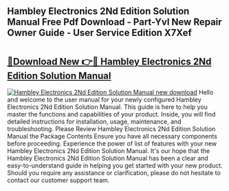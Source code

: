 ## Hambley Electronics 2Nd Edition Solution Manual Free Pdf Download - Part-Yvl New Repair Owner Guide - User Service Edition X7Xef

# <h2><a href="http://bc93224.oget.top/?id=Hambley+Electronics+2Nd+Edition+Solution+Manual">🔗Download New 👉🔴 Hambley Electronics 2Nd Edition Solution Manual</a></h2>

[![Hambley Electronics 2Nd Edition Solution Manual new download](https://i.imgur.com/5g1atiW.png)](http://bc93224.oget.top/?id=Hambley+Electronics+2Nd+Edition+Solution+Manual)
Hello and welcome to the user manual for your newly configured Hambley Electronics 2Nd Edition Solution Manual. This guide is here to help you master the functions and capabilities of your product. Inside, you will find detailed instructions for installation, usage, maintenance, and troubleshooting. Please Review Hambley Electronics 2Nd Edition Solution Manual the Package Contents Ensure you have all necessary components before proceeding. Experience the power of list of features with your new Hambley Electronics 2Nd Edition Solution Manual. It's our hope that the Hambley Electronics 2Nd Edition Solution Manual has been a clear and easy-to-understand guide in helping you get started with your new product. Should you require any assistance or clarification, please do not hesitate to contact our customer support team.
